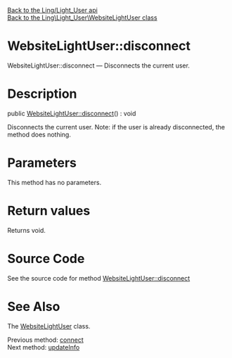 [Back to the Ling/Light_User api](https://github.com/lingtalfi/Light_User/blob/master/doc/api/Ling/Light_User.md)<br>
[Back to the Ling\Light_User\WebsiteLightUser class](https://github.com/lingtalfi/Light_User/blob/master/doc/api/Ling/Light_User/WebsiteLightUser.md)


WebsiteLightUser::disconnect
================



WebsiteLightUser::disconnect — Disconnects the current user.




Description
================


public [WebsiteLightUser::disconnect](https://github.com/lingtalfi/Light_User/blob/master/doc/api/Ling/Light_User/WebsiteLightUser/disconnect.md)() : void




Disconnects the current user.
Note: if the user is already disconnected, the method does nothing.




Parameters
================

This method has no parameters.


Return values
================

Returns void.








Source Code
===========
See the source code for method [WebsiteLightUser::disconnect](https://github.com/lingtalfi/Light_User/blob/master/WebsiteLightUser.php#L203-L207)


See Also
================

The [WebsiteLightUser](https://github.com/lingtalfi/Light_User/blob/master/doc/api/Ling/Light_User/WebsiteLightUser.md) class.

Previous method: [connect](https://github.com/lingtalfi/Light_User/blob/master/doc/api/Ling/Light_User/WebsiteLightUser/connect.md)<br>Next method: [updateInfo](https://github.com/lingtalfi/Light_User/blob/master/doc/api/Ling/Light_User/WebsiteLightUser/updateInfo.md)<br>

